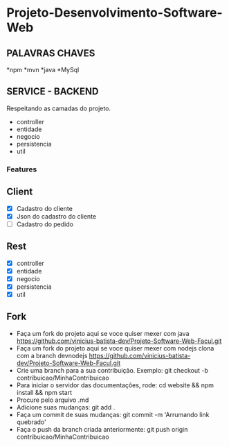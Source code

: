 # Projeto-Desenvolvimento-Software-Web

## PALAVRAS CHAVES 

*npm
*mvn
*java
*MySql

<!-- PROJETO CONTEUDO -->
## SERVICE - BACKEND ##

<p>Respeitando as camadas do projeto. </p>

  - controller
  - entidade
  - negocio
  - persistencia
  - util
  
 ### Features
 
## Client
- [x] Cadastro do cliente
- [x] Json do cadastro do cliente
- [ ] Cadastro do pedido

## Rest
- [x] controller
- [x] entidade
- [x] negocio
- [x] persistencia
- [x] util

## Fork

  - Faça um fork do projeto aqui se voce quiser mexer com java https://github.com/vinicius-batista-dev/Projeto-Software-Web-Facul.git
  - Faça um fork do projeto aqui se voce quiser mexer com nodejs clona com a branch devnodejs https://github.com/vinicius-batista-dev/Projeto-Software-Web-Facul.git
  - Crie uma branch para a sua contribuição. Exemplo: git checkout -b contribuicao/MinhaContribuicao
  - Para iniciar o servidor das documentações, rode: cd website && npm install && npm start
  - Procure pelo arquivo .md
  - Adicione suas mudanças: git add .
  - Faça um commit de suas mudanças: git commit -m 'Arrumando link quebrado'
  - Faça o push da branch criada anteriormente: git push origin contribuicao/MinhaContribuicao


  
